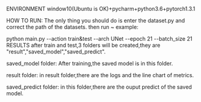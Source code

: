 ENVIRONMENT
window10(Ubuntu is OK)+pycharm+python3.6+pytorch1.3.1

HOW TO RUN:
The only thing you should do is enter the dataset.py and correct the path of the datasets. then run ~ example:

python main.py --action train&test --arch UNet --epoch 21 --batch_size 21 
RESULTS
after train and test,3 folders will be created,they are "result","saved_model","saved_predict".

saved_model folder:
After training,the saved model is in this folder.

result folder:
in result folder,there are the logs and the line chart of metrics.

saved_predict folder:
in this folder,there are the ouput predict of the saved model.
